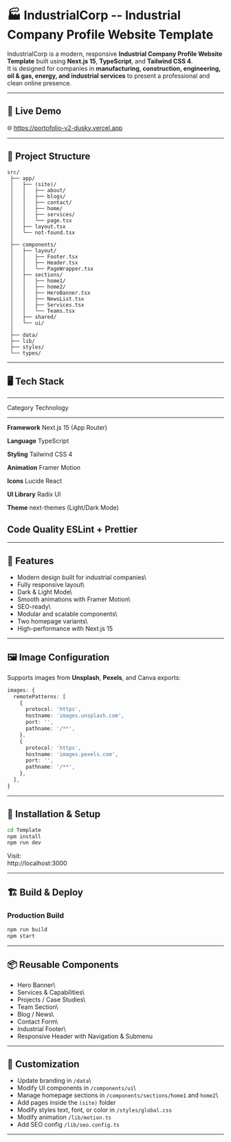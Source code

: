 # 🏭 IndustrialCorp -- Industrial Company Profile Website Template

IndustrialCorp is a modern, responsive **Industrial Company Profile
Website Template** built using **Next.js 15**, **TypeScript**, and
**Tailwind CSS 4**.\
It is designed for companies in **manufacturing, construction,
engineering, oil & gas, energy, and industrial services** to present a
professional and clean online presence.

------------------------------------------------------------------------

## 🔗 Live Demo

🌐 https://portofolio-v2-dusky.vercel.app

------------------------------------------------------------------------

## 📂 Project Structure

    src/
     ├── app/
     │   ├── (site)/
     │   │   ├── about/
     │   │   ├── blogs/
     │   │   ├── contact/
     │   │   ├── home/
     │   │   ├── services/
     │   │   └── page.tsx
     │   ├── layout.tsx
     │   └── not-found.tsx
     │
     ├── components/
     │   ├── layout/
     │   │   ├── Footer.tsx
     │   │   ├── Header.tsx
     │   │   └── PageWrapper.tsx
     │   ├── sections/
     │   │   ├── home1/
     │   │   ├── home2/
     │   │   ├── HeroBanner.tsx
     │   │   ├── NewsList.tsx
     │   │   ├── Services.tsx
     │   │   └── Teams.tsx
     │   ├── shared/
     │   └── ui/
     │
     ├── data/
     ├── lib/
     ├── styles/
     └── types/

------------------------------------------------------------------------

## 🖥️ Tech Stack

  -----------------------------------------------------------------------
  Category           Technology
  ------------------ ----------------------------------------------------
  **Framework**      Next.js 15 (App Router)

  **Language**       TypeScript

  **Styling**        Tailwind CSS 4

  **Animation**      Framer Motion

  **Icons**          Lucide React

  **UI Library**     Radix UI

  **Theme**          next-themes (Light/Dark Mode)

  **Code Quality**   ESLint + Prettier
  -----------------------------------------------------------------------

------------------------------------------------------------------------

## 🌟 Features

-   Modern design built for industrial companies\
-   Fully responsive layout\
-   Dark & Light Mode\
-   Smooth animations with Framer Motion\
-   SEO-ready\
-   Modular and scalable components\
-   Two homepage variants\
-   High-performance with Next.js 15

------------------------------------------------------------------------

## 🖼️ Image Configuration

Supports images from **Unsplash**, **Pexels**, and Canva exports:

``` ts
images: {
  remotePatterns: [
    {
      protocol: 'https',
      hostname: 'images.unsplash.com',
      port: '',
      pathname: '/**',
    },
    {
      protocol: 'https',
      hostname: 'images.pexels.com',
      port: '',
      pathname: '/**',
    },
  ],
}
```

------------------------------------------------------------------------

## 🚀 Installation & Setup

``` bash
cd Template
npm install
npm run dev
```

Visit:\
http://localhost:3000

------------------------------------------------------------------------

## 🏗️ Build & Deploy

### Production Build

``` bash
npm run build
npm start
```

------------------------------------------------------------------------

## 📦 Reusable Components

-   Hero Banner\
-   Services & Capabilities\
-   Projects / Case Studies\
-   Team Section\
-   Blog / News\
-   Contact Form\
-   Industrial Footer\
-   Responsive Header with Navigation & Submenu

------------------------------------------------------------------------

## 🔧 Customization

-   Update branding in `/data`\
-   Modify UI components in `/components/ui`\
-   Manage homepage sections in `/components/sections/home1` and
    `home2`\
-   Add pages inside the `(site)` folder
-   Modify styles text, font, or color in `/styles/global.css`
-   Modify animation `/lib/motion.ts`
-   Add SEO config `/lib/seo.config.ts`

------------------------------------------------------------------------